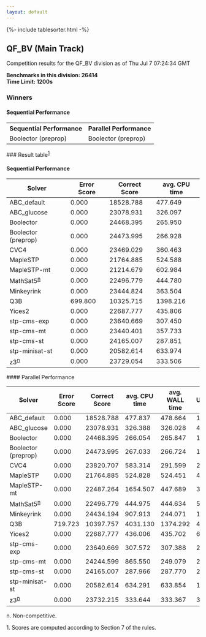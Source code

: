 ```yaml
---
layout: default
---
```

{%- include tablesorter.html -%}

##  QF_BV (Main Track)

Competition results for the QF_BV division as of Thu Jul 7 07:24:34 GMT

**Benchmarks in this division: 26414**
<br/>
**Time Limit: 1200s**


### Winners
#### Sequential Performance
<table>
<tr>
<th class="center">Sequential Performance</th>
<th class="center">Parallel Performance</th>
</tr>
<tr class="center">
<td>Boolector (preprop)</td>
<td>Boolector (preprop)</td>
</tr>
</table>
### Result table<sup><a href="#fn1">1</a></sup>
 




#### Sequential Performance
<table id="sequential" class="result sorted">
<thead>
<tr>
<th class="center">Solver</th>
<th class="center">Error Score</th>
<th class="center">Correct Score</th>
<th class="center">avg. CPU time </th>
</tr>
</thead>
<tr>
<td>ABC_default</td>
<td class="right">0.000</td>
<td class="right">18528.788</td>
<td class="right">477.649</td>
</tr>
<tr>
<td>ABC_glucose</td>
<td class="right">0.000</td>
<td class="right">23078.931</td>
<td class="right">326.097</td>
</tr>
<tr>
<td>Boolector</td>
<td class="right">0.000</td>
<td class="right">24468.395</td>
<td class="right">265.950</td>
</tr>
<tr>
<td>Boolector (preprop)</td>
<td class="right">0.000</td>
<td class="right">24473.995</td>
<td class="right">266.928</td>
</tr>
<tr>
<td>CVC4</td>
<td class="right">0.000</td>
<td class="right">23469.029</td>
<td class="right">360.463</td>
</tr>
<tr>
<td>MapleSTP</td>
<td class="right">0.000</td>
<td class="right">21764.885</td>
<td class="right">524.588</td>
</tr>
<tr>
<td>MapleSTP-mt</td>
<td class="right">0.000</td>
<td class="right">21214.679</td>
<td class="right">602.984</td>
</tr>
<tr>
<td>MathSat5<SUP><a href="#fn">n</a></SUP>
</td>
<td class="right">0.000</td>
<td class="right">22496.779</td>
<td class="right">444.780</td>
</tr>
<tr>
<td>Minkeyrink</td>
<td class="right">0.000</td>
<td class="right">23444.824</td>
<td class="right">363.504</td>
</tr>
<tr>
<td>Q3B</td>
<td class="right">699.800</td>
<td class="right">10325.715</td>
<td class="right">1398.216</td>
</tr>
<tr>
<td>Yices2</td>
<td class="right">0.000</td>
<td class="right">22687.777</td>
<td class="right">435.806</td>
</tr>
<tr>
<td>stp-cms-exp</td>
<td class="right">0.000</td>
<td class="right">23640.669</td>
<td class="right">307.450</td>
</tr>
<tr>
<td>stp-cms-mt</td>
<td class="right">0.000</td>
<td class="right">23440.401</td>
<td class="right">357.733</td>
</tr>
<tr>
<td>stp-cms-st</td>
<td class="right">0.000</td>
<td class="right">24165.007</td>
<td class="right">287.851</td>
</tr>
<tr>
<td>stp-minisat-st</td>
<td class="right">0.000</td>
<td class="right">20582.614</td>
<td class="right">633.974</td>
</tr>
<tr>
<td>z3<SUP><a href="#fn">n</a></SUP>
</td>
<td class="right">0.000</td>
<td class="right">23729.054</td>
<td class="right">333.506</td>
</tr>

</table>
#### Parallel Performance
<table id="parallel" class="result sorted">
<thead>
<tr>
<th class="center">Solver</th><th class="center">Error Score</th>
<th class="center">Correct Score</th>
<th class="center">avg. CPU time </th>
<th class="center">avg. WALL time </th>

<th class="center">Unsolved</th>
</tr>
</thead>
<tr>
<td>ABC_default</td>
<td class="right">0.000</td>
<td class="right">18528.788</td>
<td class="right">477.837</td>
<td class="right">478.664</td>
<td class="right">1354</td>
</tr>
<tr>
<td>ABC_glucose</td>
<td class="right">0.000</td>
<td class="right">23078.931</td>
<td class="right">326.388</td>
<td class="right">326.028</td>
<td class="right">477</td>
</tr>
<tr>
<td>Boolector</td>
<td class="right">0.000</td>
<td class="right">24468.395</td>
<td class="right">266.054</td>
<td class="right">265.847</td>
<td class="right">150</td>
</tr>
<tr>
<td>Boolector (preprop)</td>
<td class="right">0.000</td>
<td class="right">24473.995</td>
<td class="right">267.033</td>
<td class="right">266.724</td>
<td class="right">149</td>
</tr>
<tr>
<td>CVC4</td>
<td class="right">0.000</td>
<td class="right">23820.707</td>
<td class="right">583.314</td>
<td class="right">291.599</td>
<td class="right">231</td>
</tr>
<tr>
<td>MapleSTP</td>
<td class="right">0.000</td>
<td class="right">21764.885</td>
<td class="right">524.828</td>
<td class="right">524.451</td>
<td class="right">450</td>
</tr>
<tr>
<td>MapleSTP-mt</td>
<td class="right">0.000</td>
<td class="right">22487.264</td>
<td class="right">1654.507</td>
<td class="right">447.689</td>
<td class="right">395</td>
</tr>
<tr>
<td>MathSat5<SUP><a href="#fn">n</a></SUP>
</td>
<td class="right">0.000</td>
<td class="right">22496.779</td>
<td class="right">444.975</td>
<td class="right">444.634</td>
<td class="right">544</td>
</tr>
<tr>
<td>Minkeyrink</td>
<td class="right">0.000</td>
<td class="right">24434.194</td>
<td class="right">907.913</td>
<td class="right">244.071</td>
<td class="right">193</td>
</tr>
<tr>
<td>Q3B</td>
<td class="right">719.723</td>
<td class="right">10397.757</td>
<td class="right">4031.130</td>
<td class="right">1374.292</td>
<td class="right">4430</td>
</tr>
<tr>
<td>Yices2</td>
<td class="right">0.000</td>
<td class="right">22687.777</td>
<td class="right">436.006</td>
<td class="right">435.702</td>
<td class="right">638</td>
</tr>
<tr>
<td>stp-cms-exp</td>
<td class="right">0.000</td>
<td class="right">23640.669</td>
<td class="right">307.572</td>
<td class="right">307.388</td>
<td class="right">270</td>
</tr>
<tr>
<td>stp-cms-mt</td>
<td class="right">0.000</td>
<td class="right">24244.599</td>
<td class="right">865.550</td>
<td class="right">249.079</td>
<td class="right">216</td>
</tr>
<tr>
<td>stp-cms-st</td>
<td class="right">0.000</td>
<td class="right">24165.007</td>
<td class="right">287.966</td>
<td class="right">287.770</td>
<td class="right">214</td>
</tr>
<tr>
<td>stp-minisat-st</td>
<td class="right">0.000</td>
<td class="right">20582.614</td>
<td class="right">634.291</td>
<td class="right">633.854</td>
<td class="right">1058</td>
</tr>
<tr>
<td>z3<SUP><a href="#fn">n</a></SUP>
</td>
<td class="right">0.000</td>
<td class="right">23732.215</td>
<td class="right">333.644</td>
<td class="right">333.367</td>
<td class="right">304</td>
</tr>
</table>
<span id="fn"> n. Non-competitive.</span>

<span id="fn1"> 1. Scores are computed according to Section 7 of the rules.</span>


